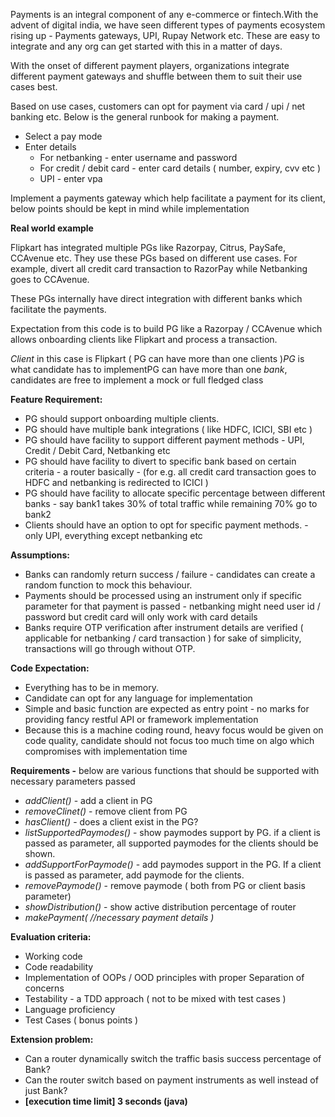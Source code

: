Payments is an integral component of any e-commerce or fintech.With the advent of digital india, we have seen different types of payments ecosystem rising up - Payments gateways, UPI, Rupay Network etc. These are easy to integrate and any org can get started with this in a matter of days.

With the onset of different payment players, organizations integrate different payment gateways and shuffle between them to suit their use cases best.

Based on use cases, customers can opt for payment via card / upi / net banking etc. Below is the general runbook for making a payment.

- Select a pay mode
- Enter details
  - For netbanking - enter username and password
  - For credit / debit card - enter card details ( number, expiry, cvv etc )
  - UPI - enter vpa

Implement a payments gateway which help facilitate a payment for its client, below points should be kept in mind while implementation

**Real world example**

Flipkart has integrated multiple PGs like Razorpay, Citrus, PaySafe, CCAvenue etc. They use these PGs based on different use cases. For example, divert all credit card transaction to RazorPay while Netbanking goes to CCAvenue.

These PGs internally have direct integration with different banks which facilitate the payments.

Expectation from this code is to build PG like a Razorpay / CCAvenue which allows onboarding clients like Flipkart and process a transaction.

_Client_ in this case is Flipkart ( PG can have more than one clients )_PG_ is what candidate has to implementPG can have more than one _bank_, candidates are free to implement a mock or full fledged class

**Feature Requirement:**

- PG should support onboarding multiple clients.
- PG should have multiple bank integrations ( like HDFC, ICICI, SBI etc )
- PG should have facility to support different payment methods - UPI, Credit / Debit Card, Netbanking etc
- PG should have facility to divert to specific bank based on certain criteria - a router basically - (for e.g. all credit card transaction goes to HDFC and netbanking is redirected to ICICI )
- PG should have facility to allocate specific percentage between different banks - say bank1 takes 30% of total traffic while remaining 70% go to bank2
- Clients should have an option to opt for specific payment methods. - only UPI, everything except netbanking etc

**Assumptions:**

- Banks can randomly return success / failure - candidates can create a random function to mock this behaviour.
- Payments should be processed using an instrument only if specific parameter for that payment is passed - netbanking might need user id / password but credit card will only work with card details
- Banks require OTP verification after instrument details are verified ( applicable for netbanking / card transaction ) for sake of simplicity, transactions will go through without OTP.

**Code Expectation:**

- Everything has to be in memory.
- Candidate can opt for any language for implementation
- Simple and basic function are expected as entry point - no marks for providing fancy restful API or framework implementation
- Because this is a machine coding round, heavy focus would be given on code quality, candidate should not focus too much time on algo which compromises with implementation time

**Requirements -** below are various functions that should be supported with necessary parameters passed

- _addClient()_ - add a client in PG
- _removeClinet()_ - remove client from PG
- _hasClient()_ - does a client exist in the PG?
- _listSupportedPaymodes()_ - show paymodes support by PG. if a client is passed as parameter, all supported paymodes for the clients should be shown.
- _addSupportForPaymode()_ - add paymodes support in the PG. If a client is passed as parameter, add paymode for the clients.
- _removePaymode()_ - remove paymode ( both from PG or client basis parameter)
- _showDistribution()_ - show active distribution percentage of router
- _makePayment( //necessary payment details )_

**Evaluation criteria:**

- Working code
- Code readability
- Implementation of OOPs / OOD principles with proper Separation of concerns
- Testability - a TDD approach ( not to be mixed with test cases )
- Language proficiency
- Test Cases ( bonus points )

**Extension problem:**

- Can a router dynamically switch the traffic basis success percentage of Bank?
- Can the router switch based on payment instruments as well instead of just Bank?
- **[execution time limit] 3 seconds (java)**

